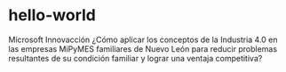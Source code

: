 # hello-world
 Microsoft Innovacción 
¿Cómo aplicar los conceptos de la Industria 4.0 en las empresas MiPyMES familiares de Nuevo León para reducir problemas resultantes de su condición familiar y lograr una ventaja competitiva?
